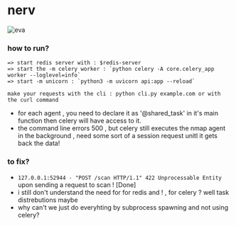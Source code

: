 # nerv
![eva](https://github.com/user-attachments/assets/5336736d-c0ba-40ff-955d-e0acbd50fcfb)

### how to run?
```
=> start redis server with : $redis-server
=> start the -m celery worker : `python celery -A core.celery_app worker --loglevel=info`
=> start -m unicorn : `python3 -m uvicorn api:app --reload`

make your requests with the cli : python cli.py example.com or with the curl command

```




- for each agent , you need to declare it as '@shared_task' in it's main function 
then celery will have access to it.
- the command line errors 500 , but celery still executes the nmap agent in the background ,
 need some sort of a session request  unitl it gets back the data!






### to fix?

- `127.0.0.1:52944 - "POST /scan HTTP/1.1" 422 Unprocessable Entity` upon sending a request to scan ! [Done]
- i still don't understand the need for for redis and ! , for celery ? well task distrebutions maybe 
- why can't we just do everyhting by subprocess spawning and not using celery?


